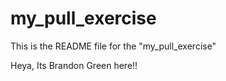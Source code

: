 # my_pull_exercise

This is the README file for the "my_pull_exercise"

Heya, Its Brandon Green here!!
